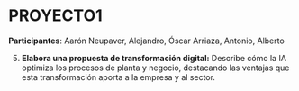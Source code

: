 # PROYECTO1

**Participantes**: Aarón Neupaver, Alejandro, Óscar Arriaza, Antonio, Alberto
   
5. **Elabora una propuesta de transformación digital:** Describe cómo la IA optimiza los procesos de planta y negocio, destacando las ventajas que esta transformación     aporta a la empresa y al sector.
